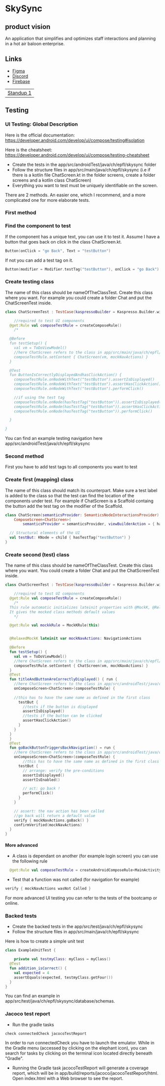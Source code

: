 # SkySync

## product vision
An application that simplifies and optimizes staff interactions and planning in a hot air baloon enterprise.

## Links

* [Figma](https://www.figma.com/files/project/215563737/Team-project?fuid=1343517062055653454)
* [Discord](https://discord.com/channels/1215608534088024145/1216071295163170857)
* [Firebase](https://console.firebase.google.com/u/1/project/skysync-a1160/overview)

| |
| - |
| [Standup 1](https://docs.google.com/spreadsheets/d/1m8U5FLoCYPnLGZMNuJ6yGFX6ynVkkjzNFThc0HQJ9-g/edit#gid=0) |

## Testing

### UI Testing: Global Description

Here is the official documentation: https://developer.android.com/develop/ui/compose/testing#isolation

Here is the cheatsheet: https://developer.android.com/develop/ui/compose/testing-cheatsheet

* Create the tests in the app/src/androidTest/java/ch/epfl/skysync folder
* Follow the structure files in app/src/main/java/ch/epfl/skysync (i.e if there is a kotlin file ChatScreen.kt in the folder screens, create a folder screens and a kotlin class ChatScreen)
* Everything you want to test must be uniquely identifiable on the screen. 

There are 2 methods. An easier one, which I recommend, and a more complicated one for more elaborate tests.


### First method

### Find the component to test

If the component has a unique text, you can use it to test it.
Assume I have a button that goes back on click in the class ChatScreen.kt. 

```kotlin
Button(onClick = "go Back", Text = "testButton")

```

If not you can add a test tag on it.

```kotlin
Button(modifier = Modifier.testTag("testButton"), onClick = "go Back")

```

### Create testing class

The name of this class should be nameOfTheClassTest. Create this class where you want. For example you could create a folder Chat and put the ChatScreenTest inside.

```kotlin
class ChatScreenTest : TestCase(kaspressoBuilder = Kaspresso.Builder.withComposeSupport()) {

    //required to test UI components
  @get:Rule val composeTestRule = createComposeRule()
    /*

  @Before
  fun testSetup() {
    val vm = ToDoViewModel()
    //here ChatScreen refers to the class in app/src/main/java/ch/epfl/skysync
    composeTestRule.setContent { ChatScreen(vm, mockNavActions) }
  }

  @Test
  fun ButtonIsCorrectlyDisplayedAndhasClickAction() { 
    composeTestRule.onNodeWithText("testButton").assertIsDisplayed()
    composeTestRule.onNodeWithText("testButton").assertHasClickAction()
    composeTestRule.onNodeWithText("testButton").performClick()

    //if using the test tag
    composeTestRule.onNode(hasTestTag("testButton")).assertIsDisplayed()
    composeTestRule.onNode(hasTestTag("testButton")).assertHasClickAction()
    composeTestRule.onNode(hasTestTag("testButton")).performClick()

  }

}
```

You can find an example testing navigation here app/src/androidTest/java/ch/epfl/skysync

### Second method

First you have to add test tags to all components you want to test

### Create first (mapping) class

The name of this class should match its counterpart. Make sure a test label is added to the class so that the test can find the location of the components under test. For example if ChatScreen is a Scaffold containg the button add the test tag on the modifier of the Scaffold.

```kotlin
class ChatScreen(semanticsProvider: SemanticsNodeInteractionsProvider) :
    ComposeScreen<ChatScreen>(
        semanticsProvider = semanticsProvider, viewBuilderAction = { hasTestTag("ChatScreen") }) {

  // Structural elements of the UI
  val testBut: KNode = child { hasTestTag("testButton") }
}
```

### Create second (test) class

The name of this class should be nameOfTheClassTest. Create this class where you want. You could create a folder Chat and put the ChatScreenTest inside.

```kotlin
class ChatScreenTest : TestCase(kaspressoBuilder = Kaspresso.Builder.withComposeSupport()) {

    //required to test UI components
  @get:Rule val composeTestRule = createComposeRule()
    /*
  This rule automatic initializes lateinit properties with @MockK, @RelaxedMockK,
  It gives the mocked class methods default values
    */

  @get:Rule val mockkRule = MockKRule(this)


  @RelaxedMockK lateinit var mockNavActions: NavigationActions

  @Before
  fun testSetup() {
    val vm = ToDoViewModel()
    //here ChatScreen refers to the class in app/src/main/java/ch/epfl/skysync
    composeTestRule.setContent { ChatScreen(vm, mockNavActions) }
  }
  @Test
  fun titleAndButtonAreCorrectlyDisplayed() { run {
    //here ChatScreen refers to the class in app/src/androidTest/java/ch/epfl/skysync
    onComposeScreen<ChatScreen>(composeTestRule) {
    
    //this has to have the same name as defined in the first class
      testBut {
        //tests if the button is displayed
        assertIsDisplayed()
        //tests if the button can be clicked
        assertHasClickAction()
      }
    }
  }
  }
  @Test
  fun goBackButtonTriggersBackNavigation() = run {
    //here ChatScreen refers to the class in app/src/androidTest/java/ch/epfl/skysync
    onComposeScreen<ChatScreen>(composeTestRule) {
        //this has to have the same name as defined in the first class
      testBut {
        // arrange: verify the pre-conditions
        assertIsDisplayed()
        assertIsEnabled()

        // act: go back !
        performClick()
      }
    }

    // assert: the nav action has been called 
    //go back will return a default value
    verify { mockNavActions.goBack() }
    confirmVerified(mockNavActions)
  }
}
```

#### More advanced 

* A class is dependant on another (for example login screen) you can use the following rule
```kotlin
  @get:Rule val composeTestRule = createAndroidComposeRule<MainActivity>()

```
* Test that a function was not called (for navigation for example)

```kotlin
verify { mockNavActions wasNot Called }
```

For more advanced UI testing you can refer to the tests of the bootcamp or online.


### Backed tests

* Create the backed tests in the app/src/test/java/ch/epfl/skysync
* Follow the structure files in app/src/main/java/ch/epfl/skysync 

Here is how to create a simple unit test

```kotlin
class ExampleUnitTest {

    private val testmyClass: myClass = myClass()
  @Test
  fun addition_isCorrect() {
    val expected = 4
    assertEquals(expected, testmyClass.getFour())
  }
}
```
You can find an example in app/src/test/java/ch/epfl/skysync/database/schemas.

### Jacoco test report

* Run the gradle tasks 

```
check connectedCheck jacocoTestReport

```
In order to run connectedCheck you have to launch the emulator. While in the Gradle menu (accessed by clicking on the elephant icon), you can search for tasks by clicking on the terminal icon located directly beneath "Gradle". 
* Running the Gradle task jacocoTestReport will generate a coverage report, which will be in app/build/reports/jacoco/jacocoTestReport/html. Open index.html with a Web browser to see the report.
